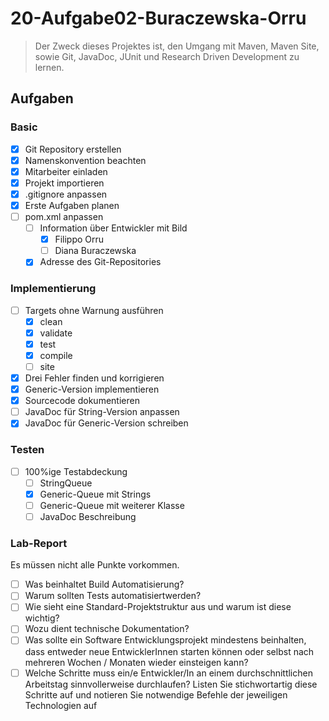 # 20-Aufgabe02-Buraczewska-Orru
> Der Zweck dieses Projektes ist, den Umgang mit Maven, Maven Site, sowie Git, JavaDoc, JUnit und Research Driven Development zu lernen.

## Aufgaben
### Basic
- [x] Git Repository erstellen
- [x] Namenskonvention beachten
- [x] Mitarbeiter einladen
- [x] Projekt importieren
- [x] .gitignore anpassen
- [x] Erste Aufgaben planen
- [ ] pom.xml anpassen
  - [ ] Information über Entwickler mit Bild
    - [x] Filippo Orru
    - [ ] Diana Buraczewska
  - [x] Adresse des Git-Repositories

### Implementierung
- [ ] Targets ohne Warnung ausführen
  - [x] clean
  - [x] validate
  - [x] test
  - [x] compile
  - [ ] site
- [x] Drei Fehler finden und korrigieren
- [x] Generic-Version implementieren
- [x] Sourcecode dokumentieren
- [ ] JavaDoc für String-Version anpassen
- [x] JavaDoc für Generic-Version schreiben

### Testen
- [ ] 100%ige Testabdeckung
  - [ ] StringQueue
  - [x] Generic-Queue mit Strings
  - [ ] Generic-Queue mit weiterer Klasse
  - [ ] JavaDoc Beschreibung

### Lab-Report
Es müssen nicht alle Punkte vorkommen.
- [ ] Was beinhaltet Build Automatisierung?
- [ ] Warum sollten Tests automatisiertwerden?
- [ ] Wie sieht eine Standard-Projektstruktur aus und warum ist diese wichtig?
- [ ] Wozu dient technische Dokumentation?
- [ ] Was sollte ein Software Entwicklungsprojekt mindestens beinhalten, dass entweder neue EntwicklerInnen starten können oder selbst nach mehreren Wochen / Monaten wieder einsteigen kann?
- [ ] Welche Schritte muss ein/e Entwickler/In an einem durchschnittlichen Arbeitstag sinnvollerweise durchlaufen? Listen Sie stichwortartig diese Schritte auf und notieren Sie notwendige Befehle der jeweiligen Technologien auf